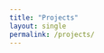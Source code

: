 ```yaml
---
title: "Projects"
layout: single
permalink: /projects/
---
```


<style>
.projects-container {
  display: grid;
  grid-template-columns: repeat(2, 1fr);
  gap: 1.5rem; /* Container genel boşluğu azaltıldı */
}

.project-card {
  border: 1px solid #eee;
  border-radius: 8px;
  overflow: hidden;
}

.project-image img {
  width: 100%;
  height: 180px; /* Görsel yüksekliği azaltıldı */
  object-fit: cover;
}

.project-content {
  padding: 1rem; /* Padding daraltıldı */
}

.project-content h3 {
  margin: 0.5rem 0; /* Başlık boşluğu ayarlandı */
}

.project-content p {
  margin: 0.3rem 0 0.8rem; /* Açıklama boşlukları optimize edildi */
}

.project-tags {
  margin: 0.5rem 0;
}

@media (max-width: 768px) {
  .projects-container {
    gap: 1rem;
  }
  
  .project-content {
    padding: 0.8rem;
  }
}
</style>
